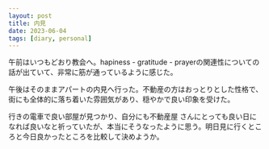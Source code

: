 ```yaml
---
layout: post
title: 内見
date: 2023-06-04
tags: [diary, personal]
---
```

午前はいつもどおり教会へ。hapiness - gratitude - prayerの関連性についての話が出ていて、非常に筋が通っているように感じた。


午後はそのままアパートの内見へ行った。不動産の方はおっとりとした性格で、街にも全体的に落ち着いた雰囲気があり、穏やかで良い印象を受けた。

行きの電車で良い部屋が見つかり、自分にも不動産屋
さんにとっても良い日になれば良いなと祈っていたが、本当にそうなったように思う。明日見に行くところと今日良かったところを比較して決めようか。